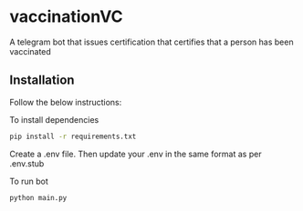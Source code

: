 # vaccinationVC
A telegram bot that issues certification that certifies that a person has been vaccinated

## Installation

Follow the below instructions:

To install dependencies

```bash
pip install -r requirements.txt
```

Create a .env file.
Then update your .env in the same format as per .env.stub

To run bot

```bash
python main.py
```